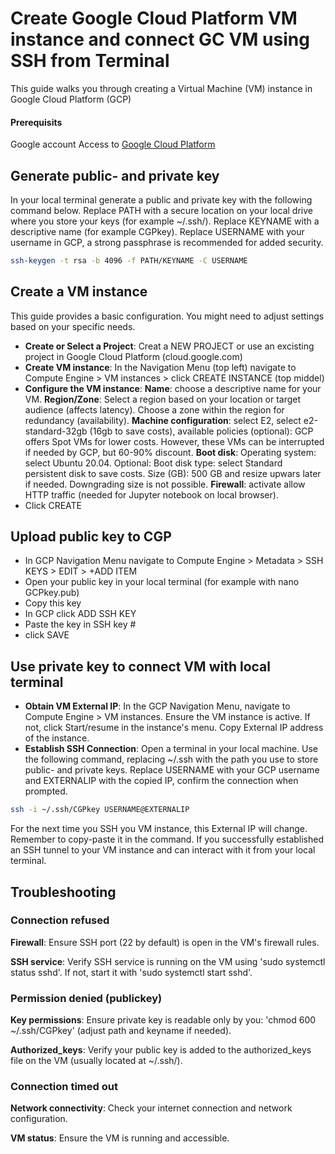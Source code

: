 # Create Google Cloud Platform VM instance and connect GC VM using SSH from Terminal

This guide walks you through creating a Virtual Machine (VM) instance in Google Cloud Platform (GCP)

#### Prerequisits

Google account
Access to [Google Cloud Platform](https://console.cloud.google.com)

## Generate public- and private key

In your local terminal generate a public and private key with the following command below. Replace PATH with a secure location on your local drive where you store your keys (for example ~/.ssh/). Replace KEYNAME with a descriptive name (for example CGPkey). Replace USERNAME with your username in GCP, a strong passphrase is recommended for added security.
```sh
ssh-keygen -t rsa -b 4096 -f PATH/KEYNAME -C USERNAME
```

## Create a VM instance
This guide provides a basic configuration. You might need to adjust settings based on your specific needs.

- **Create or Select a Project**: Creat a NEW PROJECT or use an excisting project in Google Cloud Platform (cloud.google.com)
- **Create VM instance**: In the Navigation Menu (top left) navigate to Compute Engine > VM instances > click CREATE INSTANCE (top middel)
- **Configure the VM instance**: 
**Name**: choose a descriptive name for your VM. **Region/Zone**: Select a region based on your location or target audience (affects latency). Choose a zone within the region for redundancy (availability). **Machine configuration**: select E2, select e2-standard-32gb (16gb to save costs), available policies (optional): GCP offers Spot VMs for lower costs. However, these VMs can be interrupted if needed by GCP, but 60-90% discount. **Boot disk**: Operating system: select Ubuntu 20.04. Optional: Boot disk type: select Standard persistent disk to save costs. Size (GB): 500 GB and resize upwars later if needed. Downgrading size is not possible. **Firewall**: activate allow HTTP traffic (needed for Jupyter notebook on local browser).
- Click CREATE

## Upload public key to CGP

- In GCP Navigation Menu navigate to Compute Engine > Metadata > SSH KEYS > EDIT > +ADD ITEM
- Open your public key in your local terminal (for example with nano GCPkey.pub)
- Copy this key
- In GCP click ADD SSH KEY
- Paste the key in SSH key #
- click SAVE

## Use private key to connect VM with local terminal

- **Obtain VM External IP**: In the GCP Navigation Menu, navigate to Compute Engine > VM instances. Ensure the VM instance is active. If not, click Start/resume in the instance's menu. Copy External IP address of the instance.
- **Establish SSH Connection**: Open a terminal in your local machine. Use the following command, replacing ~/.ssh with the path you use to store public- and private keys. Replace USERNAME with your GCP username and EXTERNALIP with the copied IP, confirm  the connection when prompted.
```sh
ssh -i ~/.ssh/CGPkey USERNAME@EXTERNALIP
```
	
For the next time you SSH you VM instance, this External IP will change. Remember to copy-paste it in the command.
If you successfully established an SSH tunnel to your VM instance and can interact with it from your local terminal.

## Troubleshooting 

### Connection refused
**Firewall**: Ensure SSH port (22 by default) is open in the VM's firewall rules.

**SSH service**: Verify SSH service is running on the VM using 'sudo systemctl status sshd'. If not, start it with 'sudo systemctl start sshd'.

### Permission denied (publickey)
**Key permissions**: Ensure private key is readable only by you: 'chmod 600 ~/.ssh/CGPkey' (adjust path and keyname if needed).

**Authorized_keys**: Verify your public key is added to the authorized_keys file on the VM (usually located at ~/.ssh/).

### Connection timed out
**Network connectivity**: Check your internet connection and network configuration.

**VM status**: Ensure the VM is running and accessible.
